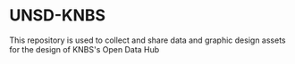 # UNSD-KNBS

This repository is used to collect and share data and graphic design assets for the design of KNBS's Open Data Hub
